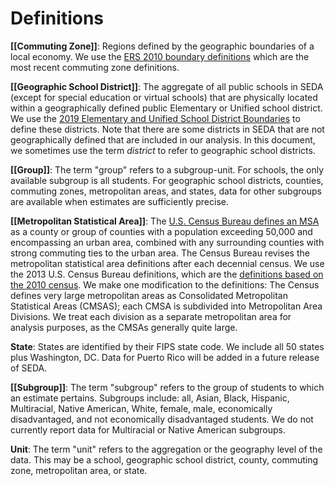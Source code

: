 #  Definitions 
**[[Commuting Zone]]**: Regions defined by the geographic boundaries of a local economy. We use the [ERS 2010 boundary definitions](https://sites.psu.edu/psucz/data/) which are the most recent commuting zone definitions. 

**[[Geographic School District]]**: The aggregate of all public schools in SEDA (except for special education or virtual schools) that are physically located within a geographically defined public Elementary or Unified school district. We use the [2019 Elementary and Unified School District Boundaries](https://nces.ed.gov/programs/edge/Geographic/DistrictBoundaries) to define these districts. Note that there are some districts in SEDA that are not geographically defined that are included in our analysis. In this document, we sometimes use the term *district* to refer to geographic school districts. 

**[[Group]]**: The term "group" refers to a subgroup-unit. For schools, the only available subgroup is all students. For geographic school districts, counties, commuting zones, metropolitan areas, and states, data for other subgroups are available when estimates are sufficiently precise. 

**[[Metropolitan Statistical Area]]**:  The [U.S. Census Bureau defines an MSA]((https://www.census.gov/programs-surveys/metromicro/about/glossary.html)) as a county or group of counties with a population exceeding 50,000 and encompassing an urban area, combined with any surrounding counties with strong commuting ties to the urban area. The Census Bureau revises the metropolitan statistical area definitions after each decennial census. We use the 2013 U.S. Census Bureau definitions, which are the [definitions based on the 2010 census](https://www.census.gov/programssurveys/metro-micro/geographies/geographic-reference-files.2013.html). 
We make one modification to the definitions: The Census defines very large metropolitan areas as Consolidated Metropolitan Statistical Areas (CMSAS); each CMSA is subdivided into Metropolitan Area Divisions. We treat each division as a separate metropolitan area for analysis purposes, as the CMSAs generally quite large.

**State**: States are identified by their FIPS state code. We include all 50 states plus Washington, DC. Data for Puerto Rico will be added in a future release of SEDA. 

**[[Subgroup]]**: The term "subgroup" refers to the group of students to which an estimate pertains. 
	Subgroups include: all, Asian, Black, Hispanic, Multiracial, Native American, White, female, male, economically disadvantaged, and not economically disadvantaged students. 
	We do not currently report data for Multiracial or Native American subgroups. 

**Unit**: The term "unit" refers to the aggregation or the geography level of the data. This may be a school, geographic school district, county, commuting zone, metropolitan area, or state.

